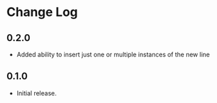 # Change Log


## 0.2.0

* Added ability to insert just one or multiple instances of the new line


## 0.1.0

* Initial release.
